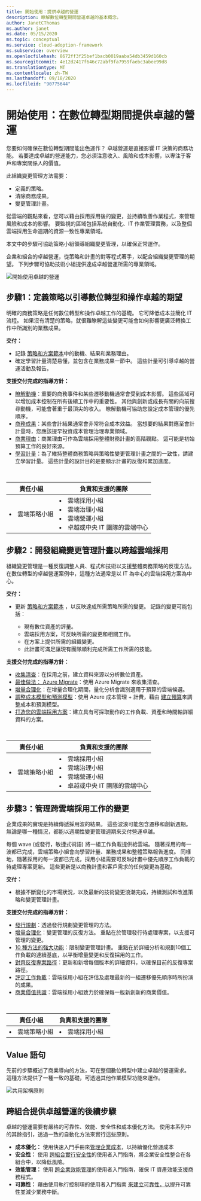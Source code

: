 ```yaml
---
title: 開始使用：提供卓越的營運
description: 瞭解數位轉型期間營運卓越的基本概念。
author: JanetCThomas
ms.author: janet
ms.date: 05/15/2020
ms.topic: conceptual
ms.service: cloud-adoption-framework
ms.subservice: overview
ms.openlocfilehash: 8672ff3f25bef1bacb0019aaba54db3459d160cb
ms.sourcegitcommit: 4e12d2417f646c72abf9fa7959faebc3abee99d8
ms.translationtype: MT
ms.contentlocale: zh-TW
ms.lasthandoff: 09/18/2020
ms.locfileid: "90775644"
---
```

# <a name="get-started-deliver-operational-excellence-during-digital-transformation"></a>開始使用：在數位轉型期間提供卓越的營運

您要如何確保在數位轉型期間能出色運作？ 卓越營運是直接影響 IT 決策的商務功能。 若要達成卓越的營運能力，您必須注意收入、風險和成本影響，以專注于客戶和專案關係人的價值。

此組織變更管理方法需要：

- 定義的策略。
- 清除商務成果。
- 變更管理計畫。

從雲端的觀點來看，您可以藉由採用採用後的變更，並持續改善作業程式，來管理風險和成本的影響。 要監視的區域包括系統自動化、IT 作業管理實務，以及整個雲端採用生命週期的資源一致性專業領域。

本文中的步驟可協助策略小組領導組織變更管理，以確保正常運作。

企業和組合的卓越營運，從策略和計畫的對等程式著手，以配合組織變更管理的期望。 下列步驟可協助技術小組提供達成卓越營運所需的專業領域。

![開始使用卓越的營運](../_images/get-started/operational-excellence-map.png)

## <a name="step-1-define-a-strategy-to-guide-digital-transformation-and-operational-excellence-expectations"></a>步驟1：定義策略以引導數位轉型和操作卓越的期望

明確的商務策略是任何數位轉型和操作卓越工作的基礎。 它可降低成本並簡化 IT 流程。 如果沒有清楚的策略，就很難瞭解這些變更可能會如何影響更廣泛轉換工作中所識別的業務成果。

**交付：**

- 記錄 [策略和方案範本](https://raw.githubusercontent.com/microsoft/CloudAdoptionFramework/master/plan/cloud-adoption-framework-strategy-and-plan-template.docx)中的動機、結果和業務理由。
- 確定學習計量清楚易懂，並包含在業務成果一節中。 這些計量可引導卓越的營運活動及報告。

**支援交付完成的指導方針：**

- [瞭解動機](../strategy/motivations.md)：重要的商務事件和某些遷移動機通常會受到成本影響。 這些區域可以增加成本控制在所有後續工作中的重要性。 其他與創新或成長有關的向前搜尋動機，可能會著重于最頂尖的收入。 瞭解動機可協助您設定成本管理的優先順序。
- [商務成果](../strategy/business-outcomes/index.md)：某些會計結果通常會非常符合成本效益。 當想要的結果對應至會計計量時，您應該提早投資成本管理治理專業領域。
- [商業理由](../strategy/cloud-migration-business-case.md)：商業理由可作為雲端採用整體財務計畫的高階觀點。 這可能是初始預算工作的良好來源。
- [學習計量](../strategy/learning-metrics.md)：為了維持整體商務策略與策略性變更管理計畫之間的一致性，請建立學習計量。 這些計量的設計目的是要顯示計畫的反復和累加進度。

<br>

| 責任小組 | 負責和支援的團隊 |
| --- | --- |
| <li> 雲端策略小組 | <li> 雲端採用小組 <li> 雲端治理小組 <li> 雲端營運小組 <li> 卓越或中央 IT 團隊的雲端中心 |

## <a name="step-2-develop-an-organizational-change-management-plan-to-span-cloud-adoption"></a>步驟2：開發組織變更管理計畫以跨越雲端採用

組織變更管理是一種反復調整人員、程式和技術以支援整體商務策略的反復方法。 在數位轉型的卓越營運案例中，這種方法通常是以 IT 為中心的雲端採用方案為中心。

**交付：**

- 更新 [策略和方案範本](https://raw.githubusercontent.com/microsoft/CloudAdoptionFramework/master/plan/cloud-adoption-framework-strategy-and-plan-template.docx) ，以反映達成所需策略所需的變更。 記錄的變更可能包括：

  - 現有數位資產的評量。
  - 雲端採用方案，可反映所需的變更和相關工作。
  - 在方案上提供所需的組織變更。
  - 此計畫可滿足讓現有團隊順利完成所需工作所需的技能。

**支援交付完成的指導方針：**

- [收集清查](../digital-estate/inventory.md)：在採用之前，建立資料來源以分析數位資產。
- [最佳做法： Azure Migrate](../plan/contoso-migration-assessment.md)：使用 Azure Migrate 來收集清查。
- [增量合理化](../digital-estate/rationalize.md#incremental-rationalization)：在增量合理化期間，量化分析會識別適用于預算的雲端候選。
- [調整成本模型和預測模型](../digital-estate/calculate.md)：使用 Azure 成本管理 + 計費，藉由 [建立預算](/azure/cost-management-billing/costs/tutorial-acm-create-budgets?toc=/azure/cloud-adoption-framework/toc.json&bc=/azure/cloud-adoption-framework/_bread/toc.json)來調整成本和預測模型。
- [打造您的雲端採用方案](../plan/plan-intro.md#build-your-cloud-adoption-plan)：建立具有可採取動作的工作負載、資產和時間軸詳細資料的方案。

<br>

| 責任小組 | 負責和支援的團隊 |
| --- | --- |
| <li> 雲端策略小組 | <li> 雲端採用小組 <li> 雲端治理小組 <li> 雲端營運小組 <li> 卓越或中央 IT 團隊的雲端中心 |

## <a name="step-3-manage-change-across-cloud-adoption-efforts"></a>步驟3：管理跨雲端採用工作的變更

企業成果的實現是持續傳遞採用波的結果。 這些波浪可能包含遷移和創新週期。 無論是哪一種情況，都能以週期性變更管理週期來交付營運卓越。

每個 wave (或發行，敏捷式術語) 將一組工作負載提供給雲端。 隨著採用的每一波都已完成，雲端策略小組會向學習計量、業務成果和整體策略報告進度。 同樣地，隨著採用的每一波都已完成，採用小組需要可反映計畫中優先順序工作負載的待處理專案更新。 這些更新是以商務計畫和客戶需求的任何變更為基礎。

**交付：**

- 根據不斷變化的市場狀況，以及最新的技術變更浪潮完成，持續測試和改進策略和變更管理計畫。

**支援交付完成的指導方針：**

- [發行規劃](../digital-estate/approach.md)：透過發行規劃變更管理的方法。
- [增量合理化](../digital-estate/rationalize.md#incremental-rationalization)：變更管理的反復方法。 重點在於管理發行待處理專案，以支援可管理的變更。
- [10 種方法的強大功能](../digital-estate/rationalize.md#release-planning)：限制變更管理計畫。 重點在於詳細分析和規劃10個工作負載的連續基底，以平衡增量變更和反復採用的工作。
- [對齊反復專案路徑](../plan/iteration-paths.md)：更新和新增每個版本的詳細資料，以確保目前的反復專案路徑。
- [評定工作負載](../migrate/azure-migration-guide/assess.md?tabs=challenge-assumptions)：雲端採用小組在評估及處理最新的一組遷移優先順序時所扮演的成果。
- [商業價值共識](../innovate/business-value.md)：雲端採用小組致力於確保每一版新創新的商業價值。

<br>

| 責任小組 | 負責和支援的團隊 |
| --- | --- |
| <li> 雲端策略小組 | <li> 雲端採用小組 |

## <a name="value-statement"></a>Value 語句

先前的步驟概述了商業導向的方法，可在整個數位轉型中建立卓越的營運需求。 這種方法提供了一種一致的基礎，可透過其他作業模型功能來運作。

![共用架構原則](../_images/shared-principles.png)

## <a name="next-steps-to-delivering-operational-excellence-across-the-portfolio"></a>跨組合提供卓越營運的後續步驟

卓越的營運需要有嚴格的可靠性、效能、安全性和成本優化方法。 使用本系列中的其餘指引，透過一致的自動化方法來實行這些原則。

- **成本優化：** 使用快速入門手冊來[管理企業成本](./manage-costs.md)，以持續優化營運成本
- **安全性：** 使用 [跨組合實行安全性](./security.md)的使用者入門指南，將企業安全性整合在各組合中，以降低風險。
- **效能管理：** 使用 [跨企業效能管理](./performance.md)的使用者入門指南，確保 IT 資產效能支援商務程式。
- **可靠性：** 藉由使用執行控制項的使用者入門指南 [來建立可靠性，以](./reliability.md)提升可靠性並減少業務中斷。
